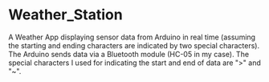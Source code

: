 # Weather_Station
A Weather App displaying sensor data from Arduino in real time (assuming the starting and ending characters are indicated by two special characters).
The Arduino sends data via a Bluetooth module (HC-05 in my case). The special characters I used for indicating the start and end of data are ">" and "~".
